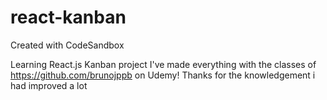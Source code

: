 # react-kanban
Created with CodeSandbox

Learning React.js
Kanban project
I've made everything with the classes of https://github.com/brunojppb on Udemy!
Thanks for the knowledgement 
i had improved a lot
